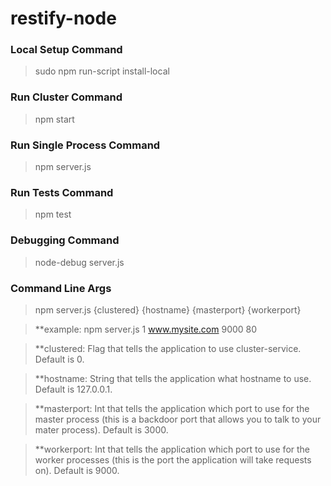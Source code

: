 restify-node
============

### Local Setup Command

> sudo npm run-script install-local

### Run Cluster Command

> npm start

### Run Single Process Command

> npm server.js

### Run Tests Command

> npm test

### Debugging Command

> node-debug server.js

### Command Line Args

> npm server.js {clustered} {hostname} {masterport} {workerport}

> **example: npm server.js 1 www.mysite.com 9000 80

> **clustered: Flag that tells the application to use cluster-service.  Default is 0.

> **hostname: String that tells the application what hostname to use.  Default is 127.0.0.1.

> **masterport: Int that tells the application which port to use for the master process (this is a backdoor port that allows you to talk to your mater process).  Default is 3000.

> **workerport: Int that tells the application which port to use for the worker processes (this is the port the application will take requests on). Default is 9000.
